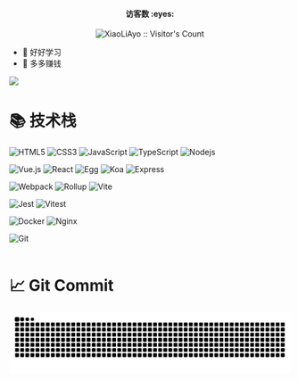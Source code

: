 <h4 align="center">访客数 :eyes:</h4>
<p align="center"><img src="https://profile-counter.glitch.me/18845778092/count.svg" alt="XiaoLiAyo :: Visitor's Count" /></p>
<ul>
  <li>🚀 好好学习 </li>
  <li>💸 多多赚钱 </li>
</ul>
<img src="https://github-readme-stats-eight-theta.vercel.app/api/top-langs/?username=18845778092&layout=compact&langs_count=8&theme=algolia"/>

#  📚 技术栈
![HTML5](https://img.shields.io/badge/-HTML5-E34F26?style=flat-square&logo=html5&logoColor=white)
![CSS3](https://img.shields.io/badge/-CSS3-1572B6?style=flat-square&logo=css3)
![JavaScript](https://img.shields.io/badge/-JavaScript-%23F7DF1C?style=flat-square&logo=javascript&logoColor=000000&labelColor=%23F7DF1C&color=%23FFCE5A)
![TypeScript](https://img.shields.io/badge/-TypeScript-007ACC?style=flat-square&logo=typescript&logoColor=white)
![Nodejs](https://img.shields.io/badge/-Nodejs-339933?style=flat-square&logo=Node.js&logoColor=white)

![Vue.js](https://img.shields.io/badge/-Vue.js-%232c3e50?style=flat-square&logo=vuedotjs)
![React](https://img.shields.io/badge/-React-%23282C34?style=flat-square&logo=react)
![Egg](https://img.shields.io/badge/-Egg-33333D?style=flat-square&logo=egg)
![Koa](https://img.shields.io/badge/-Koa-33333D?style=flat-square&logo=koa)
![Express](https://img.shields.io/badge/-Express-000000?style=flat-square&logo=express&logoColor=white)

![Webpack](https://img.shields.io/badge/-Webpack-%232C3A42?style=flat-square&logo=webpack)
![Rollup](https://img.shields.io/badge/-Rollup-F05032?style=flat-square&logo=rollup.js&logoColor=white)
![Vite](https://img.shields.io/badge/-Vite-%232C3A42?style=flat-square&logo=Vite)

![Jest](https://img.shields.io/badge/-Jest-14C513?style=flat-square&logo=jest&logoColor=white)
![Vitest](https://img.shields.io/badge/-Vitest-729A1A?style=flat-square&logo=vitest&logoColor=white)

![Docker](https://img.shields.io/badge/-Docker-2496ED?style=flat-square&logo=docker&logoColor=white)
![Nginx](https://img.shields.io/badge/-Nginx-009639?style=flat-square&logo=nginx&logoColor=white)

![Git](https://img.shields.io/badge/-Git-F05032?style=flat-square&logo=git&logoColor=white)
<br><br>
#  📈 Git Commit
<img src="https://github.com/18845778092/18845778092/blob/output/github-contribution-grid-snake.svg" />
